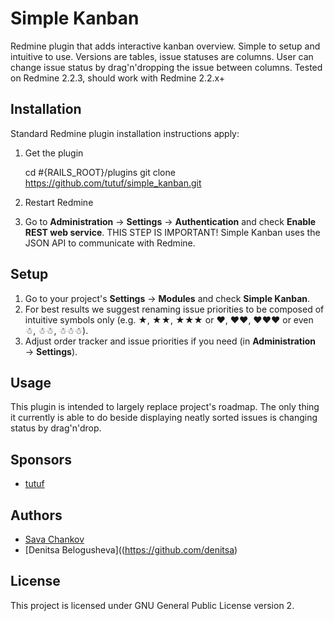Simple Kanban
=============

Redmine plugin that adds interactive kanban overview. Simple to setup and intuitive to use. Versions are tables, issue statuses are columns. 
User can change issue status by drag'n'dropping the issue between columns. Tested on Redmine 2.2.3, should work with Redmine 2.2.x+

Installation
------------
Standard Redmine plugin installation instructions apply:

1. Get the plugin

    cd #{RAILS_ROOT}/plugins
    git clone https://github.com/tutuf/simple_kanban.git
    
1. Restart Redmine
1. Go to **Administration** → **Settings** → **Authentication** and check **Enable REST web service**. THIS STEP IS IMPORTANT! Simple Kanban uses the JSON API to communicate with Redmine.

Setup
-----

1. Go to your project's **Settings** → **Modules** and check **Simple Kanban**.
1. For best results we suggest renaming issue priorities to be composed of intuitive symbols only (e.g.  ★, ★★, ★★★ or ♥, ♥♥, ♥♥♥ or even ☃, ☃☃, ☃☃☃).
1. Adjust order tracker and issue priorities if you need (in **Administration** → **Settings**).

Usage
-----

This plugin is intended to largely replace project's roadmap. The only thing it currently is able to do beside displaying neatly sorted issues is changing status by drag'n'drop.

Sponsors
--------
* [tutuf](http://tutuf.com/)

Authors
-------
* [Sava Chankov](https://github.com/kanmei)
* [Denitsa Belogusheva]((https://github.com/denitsa)

License
-------
This project is licensed under GNU General Public License version 2.

